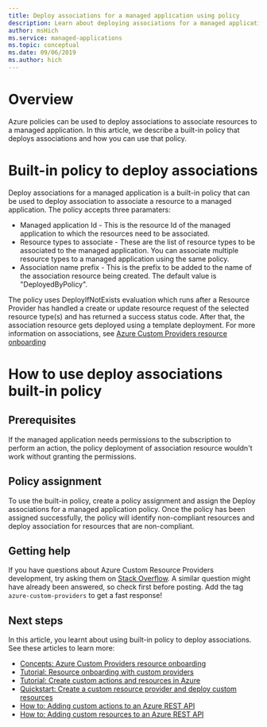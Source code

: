 ```yaml
---
title: Deploy associations for a managed application using policy
description: Learn about deploying associations for a managed application using Azure Policy service.
author: msHich
ms.service: managed-applications
ms.topic: conceptual
ms.date: 09/06/2019
ms.author: hich
---
```


# Overview

Azure policies can be used to deploy associations to associate resources to a managed application. In this article, we describe a built-in policy that deploys associations and how you can use that policy.

# Built-in policy to deploy associations

Deploy associations for a managed application is a built-in policy that can be used to deploy association to associate a resource to a managed application. The policy accepts three paramaters:

- Managed application Id - This is the resource Id of the managed application to which the resources need to be associated.
- Resource types to associate - These are the list of resource types to be associated to the managed application. You can associate multiple resource types to a managed application using the same policy.
- Association name prefix - This is the prefix to be added to the name of the association resource being created. The default value is "DeployedByPolicy".

The policy uses DeployIfNotExists evaluation which runs after a Resource Provider has handled a create or update resource request of the selected resource type(s) and has returned a success status code. After that, the association resource gets deployed using a template deployment.
For more information on associations, see [Azure Custom Providers resource onboarding](./concepts-custom-providers-resourceonboarding.md)

# How to use deploy associations built-in policy 

## Prerequisites
If the managed application needs permissions to the subscription to perform an action, the policy deployment of association resource wouldn't work without granting the permissions.

## Policy assignment
To use the built-in policy, create a policy assignment and assign the Deploy associations for a managed application policy. Once the policy has been assigned successfully, 
the policy will identify non-compliant resources and deploy association for resources that are non-compliant.

## Getting help

If you have questions about Azure Custom Resource Providers development, try asking them on [Stack Overflow](https://stackoverflow.com/questions/tagged/azure-custom-providers). A similar question might have already been answered, so check first before posting. Add the tag ```azure-custom-providers``` to get a fast response!

## Next steps

In this article, you learnt about using built-in policy to deploy associations. See these articles to learn more:

- [Concepts: Azure Custom Providers resource onboarding](./concepts-custom-providers-resourceonboarding.md)
- [Tutorial: Resource onboarding with custom providers](./tutorial-custom-providers-resource-onboarding.md)
- [Tutorial: Create custom actions and resources in Azure](./tutorial-custom-providers-101.md)
- [Quickstart: Create a custom resource provider and deploy custom resources](./create-custom-provider.md)
- [How to: Adding custom actions to an Azure REST API](./custom-providers-action-endpoint-how-to.md)
- [How to: Adding custom resources to an Azure REST API](./custom-providers-resources-endpoint-how-to.md)
